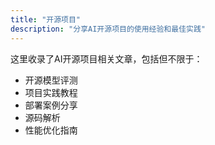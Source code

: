 ```yaml
---
title: "开源项目"
description: "分享AI开源项目的使用经验和最佳实践"
---
```


这里收录了AI开源项目相关文章，包括但不限于：

- 开源模型评测
- 项目实践教程
- 部署案例分享
- 源码解析
- 性能优化指南 